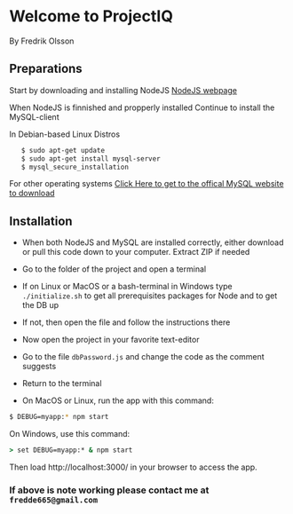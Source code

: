 # Welcome to ProjectIQ
By Fredrik Olsson

## Preparations

Start by downloading and installing NodeJS
[NodeJS webpage](https://nodejs.org/en/ "NodeJS Hompeage")

When NodeJS is finnished and propperly installed 
Continue to install the MySQL-client

In Debian-based Linux Distros
```bash
   $ sudo apt-get update
   $ sudo apt-get install mysql-server
   $ mysql_secure_installation
```

For other operating systems [Click Here to get to the offical MySQL website to download](https://dev.mysql.com/downloads/mysql/ "MySQL Download Page")

## Installation

* When both NodeJS and MySQL are installed correctly, either download or pull this code down to your computer. 
Extract ZIP if needed
* Go to the folder of the project and open a terminal
* If on Linux or MacOS or a bash-terminal in Windows type `./initialize.sh` to get all prerequisites packages for Node and to get the DB up

* If not, then open the file and follow the instructions there

* Now open the project in your favorite text-editor
* Go to the file `dbPassword.js` and change the code as the comment suggests
* Return to the terminal
* On MacOS or Linux, run the app with this command:

```bash
$ DEBUG=myapp:* npm start
```
On Windows, use this command:
```cmd
> set DEBUG=myapp:* & npm start
```
Then load http://localhost:3000/ in your browser to access the app.

### If above is note working please contact me at `fredde665@gmail.com`